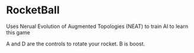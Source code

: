 # RocketBall

Uses Nerual Evolution of Augmented Topologies (NEAT) to train AI to learn this game

A and D are the controls to rotate your rocket. B is boost.
